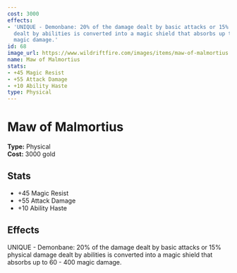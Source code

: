 ```yaml
---
cost: 3000
effects:
- 'UNIQUE - Demonbane: 20% of the damage dealt by basic attacks or 15% physical damage
  dealt by abilities is converted into a magic shield that absorbs up to 60 - 400
  magic damage.'
id: 68
image_url: https://www.wildriftfire.com/images/items/maw-of-malmortius.png
name: Maw of Malmortius
stats:
- +45 Magic Resist
- +55 Attack Damage
- +10 Ability Haste
type: Physical
---
```


# Maw of Malmortius

**Type:** Physical  
**Cost:** 3000 gold

## Stats

- +45 Magic Resist
- +55 Attack Damage
- +10 Ability Haste

## Effects

UNIQUE - Demonbane: 20% of the damage dealt by basic attacks or 15% physical damage dealt by abilities is converted into a magic shield that absorbs up to 60 - 400 magic damage.

